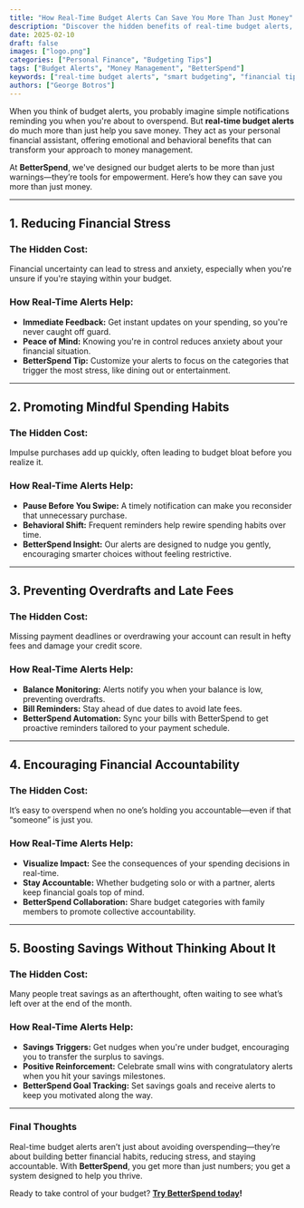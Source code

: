 ```yaml
---
title: "How Real-Time Budget Alerts Can Save You More Than Just Money"
description: "Discover the hidden benefits of real-time budget alerts, from reducing financial stress to promoting smarter spending habits with BetterSpend."
date: 2025-02-10
draft: false
images: ["logo.png"]
categories: ["Personal Finance", "Budgeting Tips"]
tags: ["Budget Alerts", "Money Management", "BetterSpend"]
keywords: ["real-time budget alerts", "smart budgeting", "financial tips"]
authors: ["George Botros"]
---
```


When you think of budget alerts, you probably imagine simple notifications reminding you when you're about to overspend. But **real-time budget alerts** do much more than just help you save money. They act as your personal financial assistant, offering emotional and behavioral benefits that can transform your approach to money management.

At **BetterSpend**, we've designed our budget alerts to be more than just warnings—they’re tools for empowerment. Here’s how they can save you more than just money.

---

## 1. **Reducing Financial Stress**

### The Hidden Cost:
Financial uncertainty can lead to stress and anxiety, especially when you're unsure if you're staying within your budget.

### How Real-Time Alerts Help:
- **Immediate Feedback:** Get instant updates on your spending, so you're never caught off guard.
- **Peace of Mind:** Knowing you're in control reduces anxiety about your financial situation.
- **BetterSpend Tip:** Customize your alerts to focus on the categories that trigger the most stress, like dining out or entertainment.

---

## 2. **Promoting Mindful Spending Habits**

### The Hidden Cost:
Impulse purchases add up quickly, often leading to budget bloat before you realize it.

### How Real-Time Alerts Help:
- **Pause Before You Swipe:** A timely notification can make you reconsider that unnecessary purchase.
- **Behavioral Shift:** Frequent reminders help rewire spending habits over time.
- **BetterSpend Insight:** Our alerts are designed to nudge you gently, encouraging smarter choices without feeling restrictive.

---

## 3. **Preventing Overdrafts and Late Fees**

### The Hidden Cost:
Missing payment deadlines or overdrawing your account can result in hefty fees and damage your credit score.

### How Real-Time Alerts Help:
- **Balance Monitoring:** Alerts notify you when your balance is low, preventing overdrafts.
- **Bill Reminders:** Stay ahead of due dates to avoid late fees.
- **BetterSpend Automation:** Sync your bills with BetterSpend to get proactive reminders tailored to your payment schedule.

---

## 4. **Encouraging Financial Accountability**

### The Hidden Cost:
It’s easy to overspend when no one’s holding you accountable—even if that “someone” is just you.

### How Real-Time Alerts Help:
- **Visualize Impact:** See the consequences of your spending decisions in real-time.
- **Stay Accountable:** Whether budgeting solo or with a partner, alerts keep financial goals top of mind.
- **BetterSpend Collaboration:** Share budget categories with family members to promote collective accountability.

---

## 5. **Boosting Savings Without Thinking About It**

### The Hidden Cost:
Many people treat savings as an afterthought, often waiting to see what’s left over at the end of the month.

### How Real-Time Alerts Help:
- **Savings Triggers:** Get nudges when you're under budget, encouraging you to transfer the surplus to savings.
- **Positive Reinforcement:** Celebrate small wins with congratulatory alerts when you hit your savings milestones.
- **BetterSpend Goal Tracking:** Set savings goals and receive alerts to keep you motivated along the way.

---

### **Final Thoughts**

Real-time budget alerts aren’t just about avoiding overspending—they’re about building better financial habits, reducing stress, and staying accountable. With **BetterSpend**, you get more than just numbers; you get a system designed to help you thrive.

Ready to take control of your budget? **[Try BetterSpend today](#)!**

